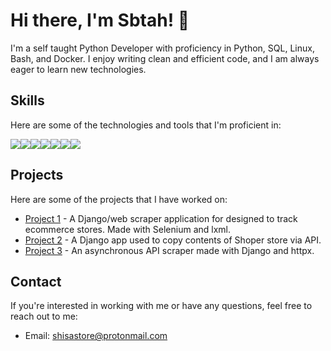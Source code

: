 # Hi there, I'm Sbtah! 👋

I'm a self taught Python Developer with proficiency in Python, SQL, Linux, Bash, and Docker. I enjoy writing clean and efficient code, and I am always eager to learn new technologies.

## Skills

Here are some of the technologies and tools that I'm proficient in:

<img src="https://img.icons8.com/color/48/000000/python.png"/><img src="https://img.icons8.com/color/48/000000/sql.png"/><img src="https://img.icons8.com/color/48/000000/linux.png"/><img src="https://img.icons8.com/plasticine/48/000000/bash.png"/><img src="https://img.icons8.com/color/48/000000/docker.png"/><img src="https://img.icons8.com/ios-filled/50/000000/selenium-test-automation.png"/><img src="https://img.icons8.com/color/48/000000/xpath.png"/>


## Projects

Here are some of the projects that I have worked on:

- [Project 1](https://github.com/sbtah/e-Scraper) - A Django/web scraper application for designed to track ecommerce stores. Made with Selenium and lxml.
- [Project 2](https://github.com/sbtah/from-Shoper) - A Django app used to copy contents of Shoper store via API.
- [Project 3](https://github.com/sbtah/compTrends) - An asynchronous API scraper made with Django and httpx.

## Contact

If you're interested in working with me or have any questions, feel free to reach out to me:

- Email: shisastore@protonmail.com
